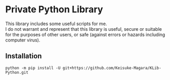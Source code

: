 # Private Python Library

This library includes some useful scripts for me.  
I do not warrant and represent that this library is useful, secure or suitable for the purposes of other users, or safe (against errors or hazards including computer virus).

## Installation
```shell
python -m pip install -U git+https://github.com/Keisuke-Magara/KLib-Python.git
```